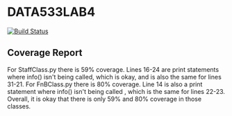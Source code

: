 # DATA533LAB4

[![Build Status](https://travis-ci.com/VincentPhan3004/DATA533LAB4.svg?branch=master)](https://travis-ci.com/VincentPhan3004/DATA533LAB4)



## Coverage Report

For StaffClass.py there is 59% coverage. Lines 16-24 are print statements where info() isn't being called, which is okay, and is also the same for lines 31-21.
For FnBClass.py there is 80% coverage. Line 14 is also a print statement where info() isn't being called , which is the same for lines 22-23.
Overall, it is okay that there is only 59% and 80% coverage in those classes.
